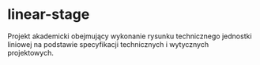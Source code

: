 # linear-stage
Projekt akademicki obejmujący wykonanie rysunku technicznego jednostki liniowej na podstawie specyfikacji technicznych i wytycznych projektowych.  
